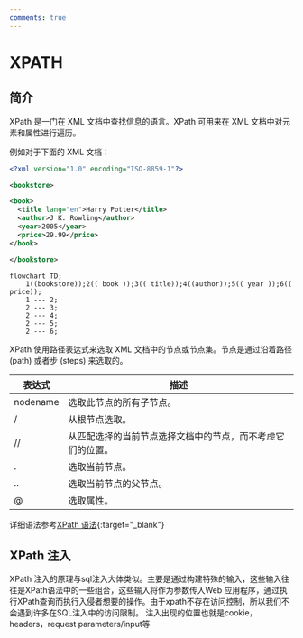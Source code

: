 ```yaml
---
comments: true
---
```

# XPATH

## 简介
XPath 是一门在 XML 文档中查找信息的语言。XPath 可用来在 XML 文档中对元素和属性进行遍历。

例如对于下面的 XML 文档：
```xml
<?xml version="1.0" encoding="ISO-8859-1"?>

<bookstore>

<book>
  <title lang="en">Harry Potter</title>
  <author>J K. Rowling</author> 
  <year>2005</year>
  <price>29.99</price>
</book>

</bookstore>
```

```mermaid
flowchart TD;
    1((bookstore));2(( book ));3(( title));4((author));5(( year ));6(( price));
    1 --- 2;
    2 --- 3;
    2 --- 4;
    2 --- 5;
    2 --- 6;
```

XPath 使用路径表达式来选取 XML 文档中的节点或节点集。节点是通过沿着路径 (path) 或者步 (steps) 来选取的。

表达式|描述
---|---
nodename|	选取此节点的所有子节点。
/|	从根节点选取。
//|	从匹配选择的当前节点选择文档中的节点，而不考虑它们的位置。
.|	选取当前节点。
..|	选取当前节点的父节点。
@	|选取属性。

详细语法参考[XPath 语法](https://www.w3school.com.cn/xpath/xpath_syntax.asp){:target="_blank"}

## XPath 注入

XPath 注入的原理与sql注入大体类似。主要是通过构建特殊的输入，这些输入往往是XPath语法中的一些组合，这些输入将作为参数传入Web 应用程序，通过执行XPath查询而执行入侵者想要的操作。由于xpath不存在访问控制，所以我们不会遇到许多在SQL注入中的访问限制。 注入出现的位置也就是cookie，headers，request parameters/input等

